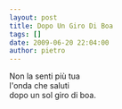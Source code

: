 ```yaml
---
layout: post
title: Dopo Un Giro Di Boa
tags: []
date: 2009-06-20 22:04:00
author: pietro
---
```

Non la senti più tua<br/>l'onda che saluti<br/>dopo un sol giro di boa.
